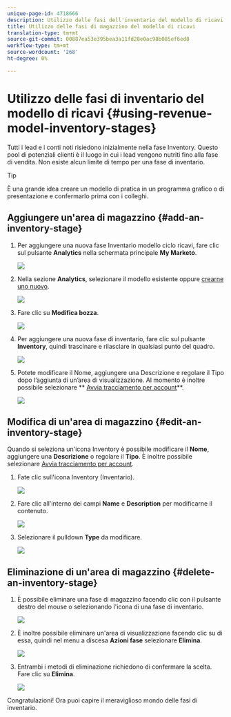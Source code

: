 ```yaml
---
unique-page-id: 4718666
description: Utilizzo delle fasi dell'inventario del modello di ricavi - Documenti Marketo - Documentazione del prodotto
title: Utilizzo delle fasi di magazzino del modello di ricavi
translation-type: tm+mt
source-git-commit: 00887ea53e395bea3a11fd28e0ac98b085ef6ed8
workflow-type: tm+mt
source-wordcount: '268'
ht-degree: 0%

---
```



# Utilizzo delle fasi di inventario del modello di ricavi {#using-revenue-model-inventory-stages}

Tutti i lead e i conti noti risiedono inizialmente nella fase Inventory. Questo pool di potenziali clienti è il luogo in cui i lead vengono nutriti fino alla fase di vendita. Non esiste alcun limite di tempo per una fase di inventario.

>[!TIP]
>
>È una grande idea creare un modello di pratica in un programma grafico o di presentazione e confermarlo prima con i colleghi.

## Aggiungere un&#39;area di magazzino {#add-an-inventory-stage}

1. Per aggiungere una nuova fase Inventario modello ciclo ricavi, fare clic sul pulsante **Analytics** nella schermata principale **My Marketo**.

   ![](assets/image2015-4-27-11-3a54-3a41.png)

1. Nella sezione **Analytics**, selezionare il modello esistente oppure [crearne uno nuovo](create-a-new-revenue-model.md).

   ![](assets/image2015-4-27-14-3a31-3a53.png)

1. Fare clic su **Modifica bozza**.

   ![](assets/image2015-4-27-12-3a10-3a49.png)

1. Per aggiungere una nuova fase di inventario, fare clic sul pulsante **Inventory**, quindi trascinare e rilasciare in qualsiasi punto del quadro.

   ![](assets/image2015-4-28-13-3a9-3a37.png)

1. Potete modificare il Nome, aggiungere una Descrizione e regolare il Tipo dopo l’aggiunta di un’area di visualizzazione. Al momento è inoltre possibile selezionare ** [Avvia tracciamento per account](start-tracking-by-account-in-the-revenue-modeler.md)**.

   ![](assets/image2015-4-27-13-3a29-3a2.png)

## Modifica di un&#39;area di magazzino {#edit-an-inventory-stage}

Quando si seleziona un&#39;icona Inventory è possibile modificare il **Nome**, aggiungere una **Descrizione** o regolare il **Tipo**. È inoltre possibile selezionare [Avvia tracciamento per account](start-tracking-by-account-in-the-revenue-modeler.md).

1. Fate clic sull&#39;icona Inventory (Inventario).

   ![](assets/image2015-4-27-15-3a55-3a10.png)

1. Fare clic all&#39;interno dei campi **Name** e **Description** per modificarne il contenuto.

   ![](assets/image2015-4-27-13-3a34-3a58.png)

1. Selezionare il pulldown **Type** da modificare.

   ![](assets/image2015-4-27-13-3a36-3a52.png)

## Eliminazione di un&#39;area di magazzino {#delete-an-inventory-stage}

1. È possibile eliminare una fase di magazzino facendo clic con il pulsante destro del mouse o selezionando l&#39;icona di una fase di inventario.

   ![](assets/image2015-4-28-13-3a0-3a20.png)

1. È inoltre possibile eliminare un&#39;area di visualizzazione facendo clic su di essa, quindi nel menu a discesa **Azioni fase** selezionare **Elimina**.

   ![](assets/image2015-4-28-13-3a1-3a17.png)

1. Entrambi i metodi di eliminazione richiedono di confermare la scelta. Fare clic su **Elimina**.

   ![](assets/image2015-4-28-13-3a5-3a26.png)

Congratulazioni! Ora puoi capire il meraviglioso mondo delle fasi di inventario.
